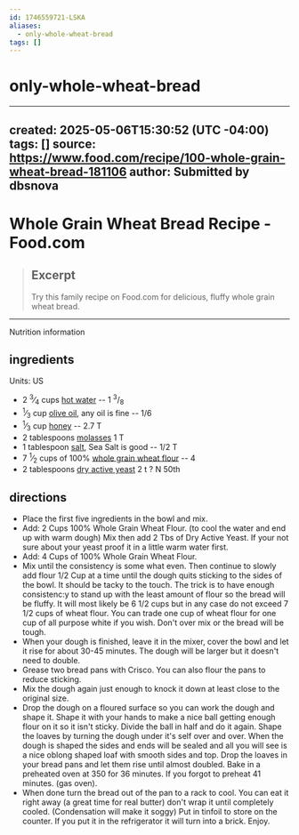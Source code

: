 ```yaml
---
id: 1746559721-LSKA
aliases:
  - only-whole-wheat-bread
tags: []
---
```


# only-whole-wheat-bread
---
created: 2025-05-06T15:30:52 (UTC -04:00)
tags: []
source: https://www.food.com/recipe/100-whole-grain-wheat-bread-181106
author: Submitted by dbsnova
---

# Whole Grain Wheat Bread Recipe - Food.com

> ## Excerpt
> Try this family recipe on Food.com for delicious, fluffy whole grain wheat bread.

---
Nutrition information

## ingredients

Units: US

-   2 <sup>3</sup>⁄<sub>4</sub> cups [hot water](https://www.food.com/about/water-459) -- 1 <sup>3</sup>/<sub>8</sub>  
- <sup>1</sup>⁄<sub>3</sub> cup [olive oil](https://www.food.com/about/olive-oil-495), any oil is fine -- 1/6
-   <sup>1</sup>⁄<sub>3</sub> cup [honey](https://www.food.com/about/honey-155) -- 2.7 T
-   2 tablespoons [molasses](https://www.food.com/about/molasses-331) 1 T
-   1 tablespoon [salt](https://www.food.com/about/salt-359), Sea Salt is good -- 1/2 T
-   7 <sup>1</sup>⁄<sub>2</sub> cups of 100% [whole grain wheat flour](https://www.food.com/about/flour-64) --  4
-   2 tablespoons [dry active yeast](https://www.food.com/about/yeast-62) 2 t ? N 50th

## directions

-   Place the first five ingredients in the bowl and mix.
-   Add: 2 Cups 100% Whole Grain Wheat Flour. (to cool the water and end up with warm dough) Mix then add 2 Tbs of Dry Active Yeast. If your not sure about your yeast proof it in a little warm water first.
-   Add: 4 Cups of 100% Whole Grain Wheat Flour.
-   Mix until the consistency is some what even. Then continue to slowly add flour 1/2 Cup at a time until the dough quits sticking to the sides of the bowl. It should be tacky to the touch. The trick is to have enough consistenc:y to stand up with the least amount of flour so the bread will be fluffy. It will most likely be 6 1/2 cups but in any case do not exceed 7 1/2 cups of wheat flour. You can trade one cup of wheat flour for one cup of all purpose white if you wish. Don't over mix or the bread will be tough.
-   When your dough is finished, leave it in the mixer, cover the bowl and let it rise for about 30-45 minutes. The dough will be larger but it doesn't need to double.
-   Grease two bread pans with Crisco. You can also flour the pans to reduce sticking.
-   Mix the dough again just enough to knock it down at least close to the original size.
-   Drop the dough on a floured surface so you can work the dough and shape it. Shape it with your hands to make a nice ball getting enough flour on it so it isn't sticky. Divide the ball in half and do it again. Shape the loaves by turning the dough under it's self over and over. When the dough is shaped the sides and ends will be sealed and all you will see is a nice oblong shaped loaf with smooth sides and top. Drop the loaves in your bread pans and let them rise until almost doubled. Bake in a preheated oven at 350 for 36 minutes. If you forgot to preheat 41 minutes. (gas oven).
-   When done turn the bread out of the pan to a rack to cool. You can eat it right away (a great time for real butter) don't wrap it until completely cooled. (Condensation will make it soggy) Put in tinfoil to store on the counter. If you put it in the refrigerator it will turn into a brick. Enjoy.

